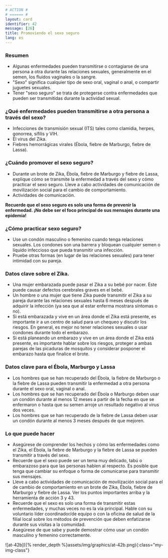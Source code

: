 ```yaml
---
# ACTION #
# ====== #
layout: card
identifier: 42
message: [26]
title: Promoviendo el sexo seguro
lang: es
---
```


### Resumen

- Algunas enfermedades pueden transmitirse o contagiarse de una persona a otra durante las relaciones sexuales, generalmente en el semen, los fluidos vaginales o la sangre.
- "Sexo" significa cualquier tipo de sexo oral, vaginal o anal, o compartir juguetes sexuales.
- Tener "sexo seguro" se trata de protegerse contra enfermedades que pueden ser transmitidas durante la actividad sexual.

### ¿Qué enfermedades pueden transmitirse a otra persona a través del sexo?

- Infecciones de transmisión sexual (ITS) tales como clamidia, herpes, gonorrea, sífilis y VIH.
- El virus del Zika<a class="crosslink" href="{% render_depth %}{% render_link disease|15 %}"><i class="fas fa-external-link-alt" aria-hidden="true"></i></a>.
- Fiebres hemorrágicas virales (Ébola<a class="crosslink" href="{% render_depth %}{% render_link disease|17 %}"><i class="fas fa-external-link-alt" aria-hidden="true"></i></a>, fiebre de Marburgo<a class="crosslink" href="{% render_depth %}{% render_link disease|19 %}"><i class="fas fa-external-link-alt" aria-hidden="true"></i></a>, fiebre de Lassa<a class="crosslink" href="{% render_depth %}{% render_link disease|18 %}"><i class="fas fa-external-link-alt" aria-hidden="true"></i></a>).

### ¿Cuándo promover el sexo seguro?

- Durante un brote de Zika, Ébola, fiebre de Marburgo y fiebre de Lassa, explique cómo se transmite la enfermedad a través del sexo y cómo practicar el sexo seguro. Lleve a cabo actividades de comunicación de movilización social para el cambio de comportamiento.
- Actividades de comunicación.

**Recuerde que el sexo seguro es solo una forma de prevenir la enfermedad. ¡No debe ser el foco principal de sus mensajes durante una epidemia!**

### ¿Cómo practicar sexo seguro?

- Use un condón masculino o femenino cuando tenga relaciones sexuales. Los condones son una barrera y bloquean cualquier semen o líquido infeccioso que pueda transmitir una infección.
- Pruebe otras formas (en lugar de las relaciones sexuales) para tener intimidad con su pareja.

### Datos clave sobre el Zika.
- Una mujer embarazada puede pasar el Zika a su bebé por nacer. Este puede causar defectos cerebrales graves en el bebé.
- Un hombre o una mujer que tiene Zika puede transmitir el Zika a su pareja durante las relaciones sexuales hasta 6 meses después de adquirir la infección (ya sea que al estar enferma mostrara síntomas o no).
- Si está embarazada y vive en un área donde el Zika está presente, es importante ir a un centro de salud para un chequeo y discutir los riesgos. En general, es mejor no tener relaciones sexuales o usar condones durante todo el embarazo.
- Si está planeando un embarazo y vive en un área donde el Zika está presente, es importante hablar sobre los riesgos, proteger a ambas parejas de las picaduras de mosquitos y considerar posponer el embarazo hasta que finalice el brote.

### Datos clave para el Ébola, Marburgo y Lassa
- Los hombres que se han recuperado del Ébola, la fiebre de Marburgo o la fiebre de Lassa pueden transmitir la enfermedad a otra persona durante el sexo oral, vaginal o anal.
- Los hombres que se han recuperado del Ébola<a class="crosslink" href="{% render_depth %}{% render_link disease|17 %}"><i class="fas fa-external-link-alt" aria-hidden="true"></i></a> o Marburgo<a class="crosslink" href="{% render_depth %}{% render_link disease|19 %}"><i class="fas fa-external-link-alt" aria-hidden="true"></i></a> deben usar un condón durante al menos 12 meses a partir de la fecha en que se enfermaron o hasta que su semen arroje un resultado negativo al virus dos veces.
- Los hombres que se han recuperado de la fiebre de Lassa<a class="crosslink" href="{% render_depth %}{% render_link disease|18 %}"><i class="fas fa-external-link-alt" aria-hidden="true"></i></a> deben usar un condón durante al menos 3 meses después de que mejoren.

### Lo que puede hacer
- Asegúrese de comprender los hechos y cómo las enfermedades como el Zika<a class="crosslink" href="{% render_depth %}{% render_link disease|15 %}"><i class="fas fa-external-link-alt" aria-hidden="true"></i></a>, el Ébola<a class="crosslink" href="{% render_depth %}{% render_link disease|17 %}"><i class="fas fa-external-link-alt" aria-hidden="true"></i></a>, la fiebre de Marburgo<a class="crosslink" href="{% render_depth %}{% render_link disease|19 %}"><i class="fas fa-external-link-alt" aria-hidden="true"></i></a> y la fiebre de Lassa<a class="crosslink" href="{% render_depth %}{% render_link disease|18 %}"><i class="fas fa-external-link-alt" aria-hidden="true"></i></a> se pueden transmitir a través del sexo.
- Recuerde que el sexo puede ser un tema muy delicado, tabú o embarazoso para que las personas hablen al respecto. Es posible que tenga que cambiar su enfoque o forma de comunicarse para transmitir sus mensajes.
- Lleve a cabo actividades de comunicación de movilización social para el de cambio de comportamiento en un brote de Zika, Ébola, fiebre de Marburgo y fiebre de Lassa. Ver los puntos importantes arriba y la herramienta de acción 3<a class="crosslink" href="{% render_depth %}{% render_link action|3 %}"><i class="fas fa-external-link-alt" aria-hidden="true"></i></a> y 43<a class="crosslink" href="{% render_depth %}{% render_link action|43 %}"><i class="fas fa-external-link-alt" aria-hidden="true"></i></a>.
- Recuerde que el sexo es solo una forma de transmitir estas enfermedades, y muchas veces no es la vía principal. Hable con su voluntario líder coordinador/de equipo o con la oficina de salud de la filial local sobre los métodos de prevención que deben enfatizarse durante sus visitas a la comunidad.
- Asegúrese de que sabe y puede demostrar cómo usar un condón masculino y femenino correctamente.

![at-42b]({% render_depth %}assets/img/graphics/at-42b.png){:class="my-img-class"}
